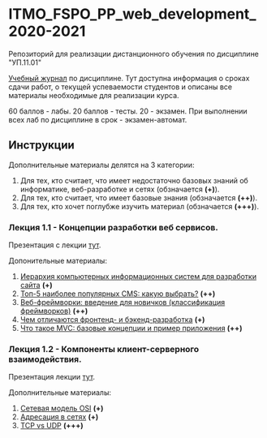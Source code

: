 # ITMO_FSPO_PP_web_development_2020-2021
Репозиторий для реализации дистанционного обучения по дисциплине "УП.11.01"

[Учебный журнал]() по дисциплине. Тут доступна информация о сроках сдачи работ, о текущей успеваемости студентов и описаны все материалы необходимые для реализации курса.

60 баллов - лабы. 20 баллов - тесты. 20 - экзамен. При выполнении всех лаб по дисциплине в срок - экзамен-автомат.

## Инструкции
Дополнительные материалы делятся на 3 категории:

1. Для тех, кто считает, что имеет недостаточно базовых знаний об информатике, веб-разработке и сетях (обзначается **(+)**).
2. Для тех, кто считает, что имеет базовые знания  (обзначается **(++)**).
3. Для тех, кто хочет поглубже изучить материал  (обзначается **(+++)**).

### Лекция 1.1 - Концепции разработки веб сервисов.
Презентация с лекции [тут](https://drive.google.com/file/d/1uZMyzGn_42krfuEdR-pLmcrb2LGqYNmx/view?usp=sharing).

Допонительные материалы:

1. [Иерархия компьютерных информационных систем для разработки сайта](https://habr.com/ru/post/513486/) **(+)**
2. [Топ-5 наиболее популярных CMS: какую выбрать?](https://habr.com/ru/post/151879/) **(++)**
3. [Веб-фреймворки: введение для новичков (классификация фреймворков)](https://tproger.ru/translations/web-frameworks-how-to-get-started/) **(++)**
4. [Чем отличаются фронтенд- и бэкенд-разработка](https://techrocks.ru/2020/07/01/front-end-vs-back-end-development/) **(+)**
5. [Что такое MVC: базовые концепции и пример приложения](https://skillbox.ru/media/code/chto_takoe_mvc_bazovye_kontseptsii_i_primer_prilozheniya/) **(++)**

### Лекция 1.2 - Компоненты клиент-серверного взаимодействия.
Презентация лекции [тут](https://drive.google.com/file/d/1Jp_7c5GcK8TeLii2yEDuSmjLyXIlGQs1/view?usp=sharing).

Дополнительные материалы:

1. [Сетевая модель OSI](https://ru.wikipedia.org/wiki/%D0%A1%D0%B5%D1%82%D0%B5%D0%B2%D0%B0%D1%8F_%D0%BC%D0%BE%D0%B4%D0%B5%D0%BB%D1%8C_OSI) **(+)**
2. [Адресация в сетях](https://support.microsoft.com/ru-ru/help/164015/understanding-tcp-ip-addressing-and-subnetting-basics) **(+)**
3. [TCP vs UDP](https://habr.com/ru/company/oleg-bunin/blog/461829/) **(+++)**

